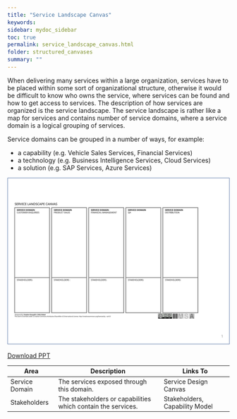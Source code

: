 ```yaml
---
title: "Service Landscape Canvas"
keywords: 
sidebar: mydoc_sidebar
toc: true
permalink: service_landscape_canvas.html
folder: structured_canvases
summary: ""
---
```


When delivering many services within a large organization, services have to be placed within some sort of organizational structure, otherwise it would be difficult to know who owns the service, where services can be found and how to get access to services. The description of how services are organized is the service landscape. The service landscape is rather like a map for services and contains number of service domains, where a service domain is a logical grouping of services. 

Service domains can be grouped in a number of ways, for example:

-   a capability (e.g. Vehicle Sales Services, Financial Services)
-   a technology (e.g. Business Intelligence Services, Cloud Services)
-   a solution (e.g. SAP Services, Azure Services)

![image001](media/service_landscape_canvas001.svg)

[Download PPT](media/ppt/service_landscape_canvas.ppt)

| Area | Description | Links To |
| --- | --- | --- |
| Service Domain | The services exposed through this domain. | Service Design Canvas |
| Stakeholders | The stakeholders or capabilities which contain the services. | Stakeholders, Capability Model |